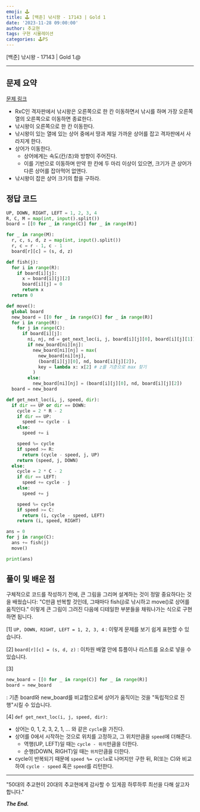 ```yaml
---
emoji: 🕹️
title: 🕹️ [백준] 낚시왕 - 17143 | Gold 1
date: '2023-11-28 09:00:00'
author: 추교현
tags: 구현 시뮬레이션
categories: 🕹️PS
---
```


[백준] 낚시왕 - 17143 | Gold 1.@

---

## 문제 요약

[문제 링크](https://www.acmicpc.net/problem/17143)

- RxC인 격자판에서 낚시왕은 오른쪽으로 한 칸 이동하면서 낚시를 하며 가장 오른쪽 열의 오른쪽으로 이동하면 종료한다.
- 낚시왕이 오른쪽으로 한 칸 이동한다.
- 낚시왕이 있는 열에 있는 상어 중에서 땅과 제일 가까운 상어를 잡고 격자판에서 사라지게 한다.
- 상어가 이동한다.
  - 상어에게는 속도(칸/초)와 방향이 주어진다.
  - 이를 기반으로 이동하며 만약 한 칸에 두 마리 이상이 있으면, 크기가 큰 상어가 다른 상어를 잡아먹어 없앤다.
- 낚시왕이 잡은 상어 크기의 합을 구하라.

## 정답 코드

```python
UP, DOWN, RIGHT, LEFT = 1, 2, 3, 4
R, C, M = map(int, input().split())
board = [[0 for _ in range(C)] for _ in range(R)]

for _ in range(M):
  r, c, s, d, z = map(int, input().split())
  r, c = r - 1, c - 1
  board[r][c] = (s, d, z)

def fish(j):
  for i in range(R):
    if board[i][j]:
      x = board[i][j][2]
      board[i][j] = 0
      return x
  return 0

def move():
  global board
  new_board = [[0 for _ in range(C)] for _ in range(R)]
  for i in range(R):
    for j in range(C):
      if board[i][j]:
        ni, nj, nd = get_next_loc(i, j, board[i][j][0], board[i][j][1])
        if new_board[ni][nj]:
          new_board[ni][nj] = max(
            new_board[ni][nj],
            (board[i][j][0], nd, board[i][j][2]),
            key = lambda x: x[2] # z를 기준으로 max 찾기
          )
        else:
          new_board[ni][nj] = (board[i][j][0], nd, board[i][j][2])
  board = new_board

def get_next_loc(i, j, speed, dir):
  if dir == UP or dir == DOWN:
    cycle = 2 * R - 2
    if dir == UP:
      speed += cycle - i
    else:
      speed += i

    speed %= cycle
    if speed >= R:
      return (cycle - speed, j, UP)
    return (speed, j, DOWN)
  else:
    cycle = 2 * C - 2
    if dir == LEFT:
      speed += cycle - j
    else:
      speed += j

    speed %= cycle
    if speed >= C:
      return (i, cycle - speed, LEFT)
    return (i, speed, RIGHT)

ans = 0
for j in range(C):
  ans += fish(j)
  move()

print(ans)
```

## 풀이 및 배운 점

구체적으로 코드를 작성하기 전에, 큰 그림을 그리며 설계하는 것이 정말 중요하다는 것을 배웠습니다: "C만큼 반복할 것인데, 그때마다 fish(j)로 낚시하고 move()로 상어를 움직인다." 이렇게 큰 그림이 그려진 다음에 디테일한 부분들을 채워나가는 식으로 구현하면 됩니다.

[1] `UP, DOWN, RIGHT, LEFT = 1, 2, 3, 4` : 이렇게 문제를 보기 쉽게 표현할 수 있습니다.

[2] `board[r][c] = (s, d, z)` : 이차원 배열 안에 튜플이나 리스트를 요소로 넣을 수 있습니다.

[3]

```python
new_board = [[0 for _ in range(C)] for _ in range(R)]
board = new_board
```

: 기존 board와 new_board를 비교함으로써 상어가 움직이는 것을 "독립적으로 진행"시킬 수 있습니다.

[4] `def get_next_loc(i, j, speed, dir):`

- 상어는 0, 1, 2, 3, 2, 1, ... 와 같은 `cycle`을 가진다.
- 상어를 0에서 시작하는 것으로 위치를 고정하고, 그 위치만큼을 `speed`에 더해준다.
  - 역행(UP, LEFT)일 때는 `cycle - 위치`만큼을 더한다.
  - 순행(DOWN, RIGHT)일 때는 `위치`만큼을 더한다.
- cycle이 반복되기 때문에 `speed %= cycle`로 나머지만 구한 뒤, R(또는 C)와 비교하여 `cycle - speed` 혹은 `speed`를 리턴한다.

---

"50대의 추교현이 20대의 추교현에게 감사할 수 있게끔 하루하루 최선을 다해 살고자 합니다."

**_The End._**
